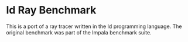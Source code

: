 # Id Ray Benchmark

This is a port of a ray tracer written in the Id programming language.
The original benchmark was part of the Impala benchmark suite.
